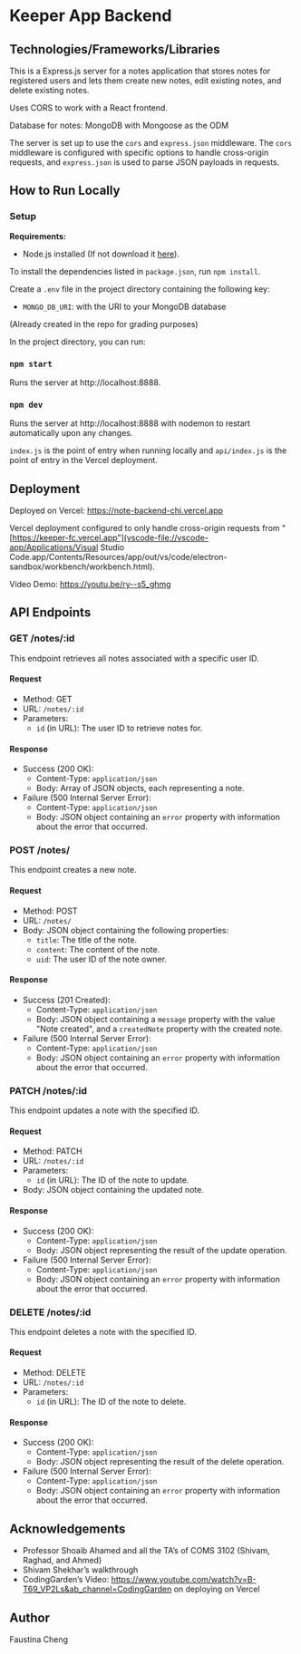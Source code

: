 # Keeper App Backend

## Technologies/Frameworks/Libraries

This is a Express.js server for a notes application that stores notes for registered users and lets them create new notes, edit existing notes, and delete existing notes.

Uses CORS to work with a React frontend.

Database for notes: MongoDB with Mongoose as the ODM

The server is set up to use the `cors` and `express.json` middleware. The `cors` middleware is configured with specific options to handle cross-origin requests, and `express.json` is used to parse JSON payloads in requests.



## How to Run Locally

### Setup

**Requirements:**

- Node.js installed (If not download it [here](https://nodejs.org/en/download/)).

To install the dependencies listed in `package.json`, run `npm install`.

Create a `.env` file in the project directory containing the following key:

- `MONGO_DB_URI`: with the URI to your MongoDB database

(Already created in the repo for grading purposes)



In the project directory, you can run:

### `npm start`

Runs the server at http://localhost:8888.


### `npm dev`

Runs the server at http://localhost:8888 with nodemon to restart automatically upon any changes.

`index.js` is the point of entry when running locally and `api/index.js` is the point of entry in the Vercel deployment.

## Deployment

Deployed on Vercel: https://note-backend-chi.vercel.app

Vercel deployment configured to only handle cross-origin requests from "[https://keeper-fc.vercel.app"](vscode-file://vscode-app/Applications/Visual Studio Code.app/Contents/Resources/app/out/vs/code/electron-sandbox/workbench/workbench.html).

Video Demo: https://youtu.be/ry--s5_ghmg

## API Endpoints

### GET /notes/:id

This endpoint retrieves all notes associated with a specific user ID.

#### Request

- Method: GET
- URL: `/notes/:id`
- Parameters:
  - `id` (in URL): The user ID to retrieve notes for.

#### Response

- Success (200 OK):
  - Content-Type: `application/json`
  - Body: Array of JSON objects, each representing a note.
- Failure (500 Internal Server Error):
  - Content-Type: `application/json`
  - Body: JSON object containing an `error` property with information about the error that occurred.

### POST /notes/

This endpoint creates a new note.

#### Request

- Method: POST
- URL: `/notes/`
- Body: JSON object containing the following properties:
  - `title`: The title of the note.
  - `content`: The content of the note.
  - `uid`: The user ID of the note owner.

#### Response

- Success (201 Created):
  - Content-Type: `application/json`
  - Body: JSON object containing a `message` property with the value "Note created", and a `createdNote` property with the created note.
- Failure (500 Internal Server Error):
  - Content-Type: `application/json`
  - Body: JSON object containing an `error` property with information about the error that occurred.

### PATCH /notes/:id

This endpoint updates a note with the specified ID.

#### Request

- Method: PATCH
- URL: `/notes/:id`
- Parameters:
  - `id` (in URL): The ID of the note to update.
- Body: JSON object containing the updated note.

#### Response

- Success (200 OK):
  - Content-Type: `application/json`
  - Body: JSON object representing the result of the update operation.
- Failure (500 Internal Server Error):
  - Content-Type: `application/json`
  - Body: JSON object containing an `error` property with information about the error that occurred.

### DELETE /notes/:id

This endpoint deletes a note with the specified ID.

#### Request

- Method: DELETE
- URL: `/notes/:id`
- Parameters:
  - `id` (in URL): The ID of the note to delete.

#### Response

- Success (200 OK):
  - Content-Type: `application/json`
  - Body: JSON object representing the result of the delete operation.
- Failure (500 Internal Server Error):
  - Content-Type: `application/json`
  - Body: JSON object containing an `error` property with information about the error that occurred.

## Acknowledgements

- Professor Shoaib Ahamed and all the TA’s of COMS 3102 (Shivam, Raghad, and Ahmed)
- Shivam Shekhar’s walkthrough
- CodingGarden’s Video: https://www.youtube.com/watch?v=B-T69_VP2Ls&ab_channel=CodingGarden on deploying on Vercel

## Author

Faustina Cheng